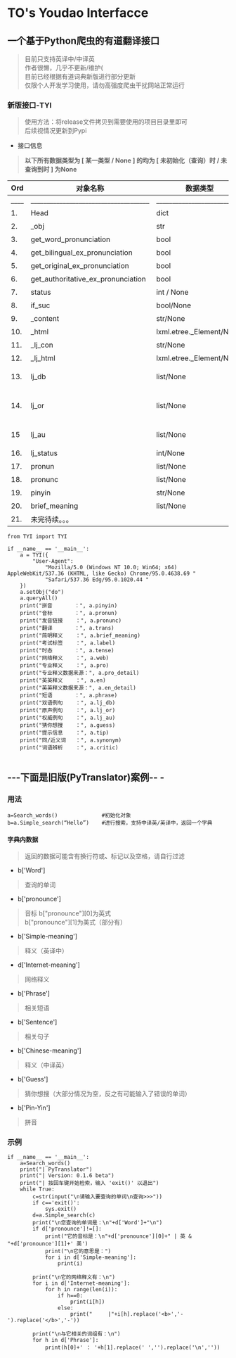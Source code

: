# TO's Youdao Interfacce
## 一个基于Python爬虫的有道翻译接口
> 目前只支持英译中/中译英 \
> 作者很懒，几乎不更新/维护( \
> 目前已经根据有道词典新版进行部分更新 \
> 仅限个人开发学习使用，请勿高强度爬虫干扰网站正常运行

### 新版接口-TYI

> 使用方法：将release文件拷贝到需要使用的项目目录里即可 \
> 后续视情况更新到Pypi

* 接口信息
> <b>以下所有数据类型为 [ 某一类型 / None ] 的均为 [ 未初始化（查询）时 / 未查询到时 ] 为None </b>

| Ord  | 对象名称 | 数据类型 | 数据结构 | 备注     |
| ----- |------ | -------- | ------- |--------|
| ____      |  _____________________________________     |___________________________       |_________________________________________________________________              | ___________________________________________________________________________      |
| 1.    |Head      | dict     | {"User-Agent" : . . . ( str ) }| 填写有效Header，默认为"Mediapartners-Google"|  
| 2.    |_obj |str | 无     | 通过设置函数修改，不建议自行调用修改 |
| 3.    |get_word_pronunciation | bool | 无 |值为True时会在单词发音list中添加声音文件链接，默认为True|
| 4.    |get_bilingual_ex_pronunciation|bool | 无 |值为True时会在双语例句list中添加声音文件链接，默认为True|
| 5.    |get_original_ex_pronunciation |bool |无 | 值为True时会在原声例句list中添加声音文件链接，默认为True|
| 6.    |get_authoritative_ex_pronunciation |bool |无 | 值为True时会在权威例句list中添加声音文件链接，默认为True|
| 7.    |status |int / None |无 |</b>上一次查询的 <b> 新版数据 </b> http返回值 |
| 8.    |if_suc |bool/None |无 |判断上一次查询是否成功（似乎并没有什么用）|
| 9.    |_content|str/None |html|<b> 新版网页源数据 </b> |
| 10.   | _html | lxml.etree._Element/None | —— | _content经过lxml 中etree解析后的数据；|
| 11.   |_lj_con | str/None | html | </b>上一次查询的 <b> 旧版数据 </b> |
| 12.   | _lj_html | lxml.etree._Element/None | —— |_lj_con经过lxml 中etree解析后的数据；|
| 13.   |lj_db|list/None    | [ [ '1' , '2' , '3' , '4' , '5'  ] , [ . . . ] , . . . ] | 1为例句，2为译句，3为来源，4为英式发音，5为美式发音，若get_bilingual_ex_pronunciation=False则没有4、5|
| 14.   | lj_or | list/None | [ [ '1' , '2' , '3' , '4' （, '5'）  ] , [ . . . ] , . . . ] | 1为例句，若有译句则2为译句，3为来源（向后推），否则2为来源，3为英式发音，4为美式，若get_original_ex_pronunciation=False则没有3、4、（ 5 ） |
| 15  |lj_au | list/None|  [ [ '1' , '2' , '3' , '4'  ] , [ . . . ] , . . . ] |1为例句，2为来源，3为英式发音，4为美式发音，若get_authoritative_ex_pronunciation=False则没有3、4|
| 16.   |lj_status|int/None|无 |值表示例句获取情况（http码）（好像也没什么用）|
| 17.   |pronun|list/None |[ 'Eng' , 'Ame' ] |一般有两个值，前一个为英式发音音标，后一个为美式|
| 18.   |pronunc|list/None|['linkEn','linkAme']|一般有两个值，前一个为英式发音链接，后一个为美式|
| 19.   |pinyin |str/None |  'pinyin'  | 一般有一个值，为拼音 |
| 20.   |brief_meaning |list/None|[ ('1', { '2' : 'a' } ) , . .  . ] |1为词性或序号，2为译文，a为释义 |
| 21. | 未完待续。。。


~~~
from TYI import TYI

if __name__ == '__main__':
    a = TYI({
        "User-Agent":
            "Mozilla/5.0 (Windows NT 10.0; Win64; x64) AppleWebKit/537.36 (KHTML, like Gecko) Chrome/95.0.4638.69 "
            "Safari/537.36 Edg/95.0.1020.44 "
    })
    a.setObj("do")
    a.queryAll()
    print("拼音       ：", a.pinyin)
    print("音标       ：", a.pronun)
    print("发音链接    ：", a.pronunc)
    print("翻译       ：", a.trans)
    print("简明释义    ：", a.brief_meaning)
    print("考试标签    ：", a.label)
    print("时态       ：", a.tense)
    print("网络释义    ：", a.web)
    print("专业释义    ：", a.pro)
    print("专业释义数据来源：", a.pro_detail)
    print("英英释义    ：", a.en)
    print("英英释义数据来源：", a.en_detail)
    print("短语       ：", a.phrase)
    print("双语例句    ：", a.lj_db)
    print("原声例句    ：", a.lj_or)
    print("权威例句    ：", a.lj_au)
    print("猜你想搜    ：", a.guess)
    print("提示信息    ：", a.tip)
    print("同/近义词   ：", a.synonym)
    print("词语辨析    ：", a.critic)


~~~


## ---下面是旧版(PyTranslator)案例-- -

### 用法
~~~
a=Search_words()              #初始化对象
b=a.Simple_search(“Hello”)    #进行搜索，支持中译英/英译中，返回一个字典
~~~
#### 字典内数据
> 返回的数据可能含有换行符或<b>、</b>标记以及空格，请自行过滤
* b['Word']
> 查询的单词
* b['pronounce']
> 音标
> b["pronounce"][0]为英式 \
> b["pronounce"][1]为美式（部分有）
* b['Simple-meaning']
> 释义（英译中）
* d['Internet-meaning']
> 网络释义
* b['Phrase']
> 相关短语
* b['Sentence']
> 相关句子
* b['Chinese-meaning']
> 释义（中译英）
* b['Guess']
> 猜你想搜（大部分情况为空，反之有可能输入了错误的单词）
* b['Pin-Yin']
> 拼音 

### 示例
~~~
if __name__ == '__main__':
    a=Search_words()
    print("| PyTranslator")
    print("| Version: 0.1.6 beta")
    print("| 按回车键开始检索，输入 'exit()' 以退出")
    while True:
        c=str(input("\n请输入要查询的单词\n查询>>>"))
        if c=='exit()':
            sys.exit()
        d=a.Simple_search(c)
        print("\n您查询的单词是：\n"+d['Word']+"\n")
        if d['pronounce']!=[]:
            print("它的音标是：\n"+d['pronounce'][0]+" | 英 & "+d['pronounce'][1]+' 美')
            print("\n它的意思是：")
            for i in d['Simple-meaning']:
                print(i)

        print("\n它的网络释义有：\n")
        for i in d['Internet-meaning']:
            for h in range(len(i)):
                if h==0:
                    print(i[h])
                else:
                    print("     |"+i[h].replace('<b>','-').replace('</b>','-'))

        print("\n与它相关的词组有：\n")
        for h in d['Phrase']:
            print(h[0]+' ： '+h[1].replace(' ','').replace('\n',''))
            
~~~

